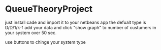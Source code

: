 # QueueTheoryProject

just install cade and import it to your netbeans app 
the defualt type is D/D/1/k-1 add your data and click "show graph" to number of custumers in your system over 50 sec.

use buttons to chinge your system type
